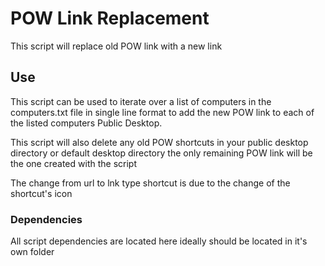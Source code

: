 # POW Link Replacement

This script will replace old POW link with a new link 

## Use

This script can be used to iterate over a list of computers in the computers.txt file in single line format to add the new POW link to each of the listed computers Public Desktop. 

This script will also delete any old POW shortcuts in your public desktop directory or default desktop directory the only remaining POW link will be the one created with the script

The change from url to lnk type shortcut is due to the change of the shortcut's icon 


### Dependencies

All script dependencies are located here ideally should be located in it's own folder
